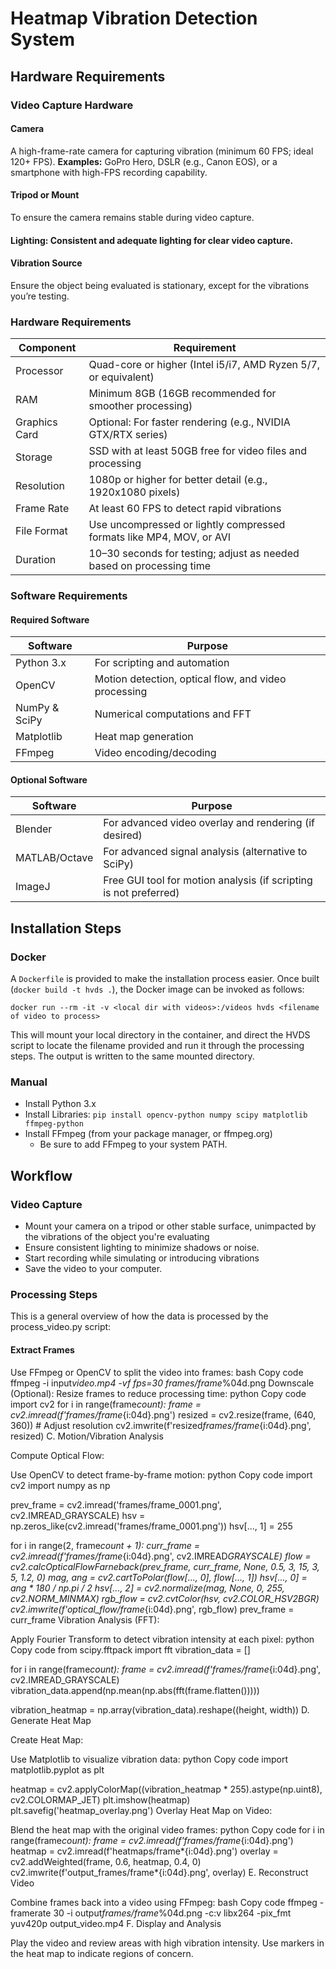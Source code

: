# Heatmap Vibration Detection System

## Hardware Requirements

### Video Capture Hardware

#### Camera

A high-frame-rate camera for capturing vibration (minimum 60 FPS; ideal 120+ FPS).
**Examples:** GoPro Hero, DSLR (e.g., Canon EOS), or a smartphone with high-FPS recording capability.

#### Tripod or Mount

To ensure the camera remains stable during video capture.

#### Lighting: Consistent and adequate lighting for clear video capture.

#### Vibration Source

Ensure the object being evaluated is stationary, except for the vibrations you’re testing.

### Hardware Requirements

| Component     | Requirement                                                          |
| ------------- | -------------------------------------------------------------------- |
| Processor     | Quad-core or higher (Intel i5/i7, AMD Ryzen 5/7, or equivalent)      |
| RAM           | Minimum 8GB (16GB recommended for smoother processing)               |
| Graphics Card | Optional: For faster rendering (e.g., NVIDIA GTX/RTX series)         |
| Storage       | SSD with at least 50GB free for video files and processing           |
| Resolution    | 1080p or higher for better detail (e.g., 1920x1080 pixels)           |
| Frame Rate    | At least 60 FPS to detect rapid vibrations                           |
| File Format   | Use uncompressed or lightly compressed formats like MP4, MOV, or AVI |
| Duration      | 10–30 seconds for testing; adjust as needed based on processing time |

### Software Requirements

#### Required Software

| Software      | Purpose                                              |
| ------------- | ---------------------------------------------------- |
| Python 3.x    | For scripting and automation                         |
| OpenCV        | Motion detection, optical flow, and video processing |
| NumPy & SciPy | Numerical computations and FFT                       |
| Matplotlib    | Heat map generation                                  |
| FFmpeg        | Video encoding/decoding                              |

#### Optional Software

| Software      | Purpose                                                           |
| ------------- | ----------------------------------------------------------------- |
| Blender       | For advanced video overlay and rendering (if desired)             |
| MATLAB/Octave | For advanced signal analysis (alternative to SciPy)               |
| ImageJ        | Free GUI tool for motion analysis (if scripting is not preferred) |

## Installation Steps

### Docker

A `Dockerfile` is provided to make the installation process easier. Once built (`docker build -t hvds .`), the Docker image can be invoked as follows:

```
docker run --rm -it -v <local dir with videos>:/videos hvds <filename of video to process>
```

This will mount your local directory in the container, and direct the HVDS script to locate the filename provided and run it through the processing steps. The output is written to the same mounted directory.

### Manual

- Install Python 3.x
- Install Libraries: `pip install opencv-python numpy scipy matplotlib ffmpeg-python`
- Install FFmpeg (from your package manager, or ffmpeg.org)
  - Be sure to add FFmpeg to your system PATH.

## Workflow

### Video Capture

- Mount your camera on a tripod or other stable surface, unimpacted by the vibrations of the object you're evaluating
- Ensure consistent lighting to minimize shadows or noise.
- Start recording while simulating or introducing vibrations
- Save the video to your computer.

### Processing Steps

This is a general overview of how the data is processed by the process_video.py script:

#### Extract Frames

Use FFmpeg or OpenCV to split the video into frames:
bash
Copy code
ffmpeg -i input*video.mp4 -vf fps=30 frames/frame*%04d.png
Downscale (Optional):
Resize frames to reduce processing time:
python
Copy code
import cv2
for i in range(frame*count):
frame = cv2.imread(f'frames/frame*{i:04d}.png')
resized = cv2.resize(frame, (640, 360)) # Adjust resolution
cv2.imwrite(f'resized*frames/frame*{i:04d}.png', resized)
C. Motion/Vibration Analysis

Compute Optical Flow:

Use OpenCV to detect frame-by-frame motion:
python
Copy code
import cv2
import numpy as np

prev_frame = cv2.imread('frames/frame_0001.png', cv2.IMREAD_GRAYSCALE)
hsv = np.zeros_like(cv2.imread('frames/frame_0001.png'))
hsv[..., 1] = 255

for i in range(2, frame*count + 1):
curr_frame = cv2.imread(f'frames/frame*{i:04d}.png', cv2.IMREAD*GRAYSCALE)
flow = cv2.calcOpticalFlowFarneback(prev_frame, curr_frame, None, 0.5, 3, 15, 3, 5, 1.2, 0)
mag, ang = cv2.cartToPolar(flow[..., 0], flow[..., 1])
hsv[..., 0] = ang \* 180 / np.pi / 2
hsv[..., 2] = cv2.normalize(mag, None, 0, 255, cv2.NORM_MINMAX)
rgb_flow = cv2.cvtColor(hsv, cv2.COLOR_HSV2BGR)
cv2.imwrite(f'optical_flow/frame*{i:04d}.png', rgb_flow)
prev_frame = curr_frame
Vibration Analysis (FFT):

Apply Fourier Transform to detect vibration intensity at each pixel:
python
Copy code
from scipy.fftpack import fft
vibration_data = []

for i in range(frame*count):
frame = cv2.imread(f'frames/frame*{i:04d}.png', cv2.IMREAD_GRAYSCALE)
vibration_data.append(np.mean(np.abs(fft(frame.flatten()))))

vibration_heatmap = np.array(vibration_data).reshape((height, width))
D. Generate Heat Map

Create Heat Map:

Use Matplotlib to visualize vibration data:
python
Copy code
import matplotlib.pyplot as plt

heatmap = cv2.applyColorMap((vibration_heatmap \* 255).astype(np.uint8), cv2.COLORMAP_JET)
plt.imshow(heatmap)
plt.savefig('heatmap_overlay.png')
Overlay Heat Map on Video:

Blend the heat map with the original video frames:
python
Copy code
for i in range(frame*count):
frame = cv2.imread(f'frames/frame*{i:04d}.png')
heatmap = cv2.imread(f'heatmaps/frame*{i:04d}.png')
overlay = cv2.addWeighted(frame, 0.6, heatmap, 0.4, 0)
cv2.imwrite(f'output_frames/frame*{i:04d}.png', overlay)
E. Reconstruct Video

Combine frames back into a video using FFmpeg:
bash
Copy code
ffmpeg -framerate 30 -i output*frames/frame*%04d.png -c:v libx264 -pix_fmt yuv420p output_video.mp4
F. Display and Analysis

Play the video and review areas with high vibration intensity.
Use markers in the heat map to indicate regions of concern.
